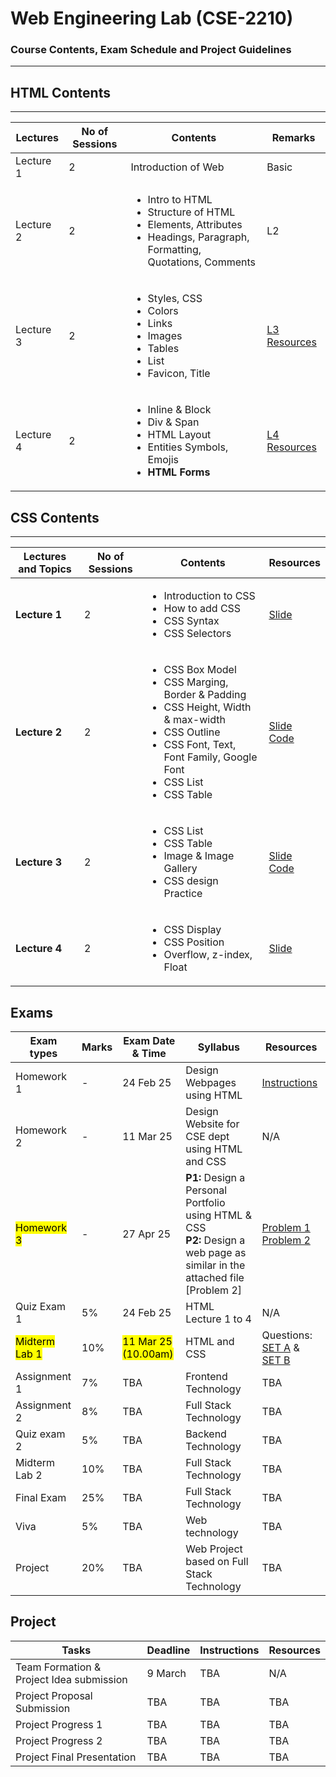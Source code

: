 # Web Engineering Lab (CSE-2210)  
### Course Contents, Exam Schedule and Project Guidelines

---

## HTML Contents
---
| Lectures | No of Sessions | Contents | Remarks |
|----------|-----------------|----------|---------|
| Lecture 1   | 2 | Introduction of Web   | Basic   |
| Lecture 2  | 2 |  <ul> <li>Intro to HTML </li> <li>Structure of HTML</li> <li>Elements, Attributes </li> <li> Headings, Paragraph, Formatting, Quotations, Comments</li> </ul>  | L2   |
| Lecture 3   | 2 | <ul> <li>Styles, CSS </li> <li>Colors</li> <li>Links </li>  <li>Images</li> <li>Tables</li> <li>List</li> <li>Favicon, Title </li> </ul>   | [L3 Resources](https://github.com/samsuddoha/WebEngineeringLab/tree/main/HTML/Lecture%203)   |
| Lecture 4 | 2 | <ul> <li>Inline & Block </li> <li>Div & Span</li> <li> HTML Layout</li> <li>Entities Symbols, Emojis</li> <li> **HTML Forms** </li> </ul>| [L4 Resources](https://github.com/samsuddoha/WebEngineeringLab/tree/main/HTML/Lecture%204)|

## CSS Contents
---

| Lectures and Topics | No of Sessions | Contents | Resources |
|---------------------|----------------|----------|-----------|
| <b>Lecture 1 </b>| 2 |<ul> <li>Introduction to CSS </li> <li>How to add CSS</li> <li> CSS Syntax</li> <li>CSS Selectors</li> </ul>   | [Slide](https://github.com/samsuddoha/WebEngineeringLab/blob/main/CSS/Lecture%201/CSS%20Lecture%201.pdf)   |
| <b>Lecture 2 </b>| 2 |<ul> <li>CSS Box Model</li> <li>CSS Marging, Border & Padding</li> <li> CSS Height, Width & max-width</li> <li>CSS Outline</li> <li>CSS Font, Text, Font Family, Google Font</li> <li>CSS List</li><li>CSS Table</li> </ul>   | [Slide](https://github.com/samsuddoha/WebEngineeringLab/blob/main/CSS/Lecture%202/CSS%20Lecture%202.pdf) <br> [Code](https://github.com/samsuddoha/WebEngineeringLab/tree/main/CSS/Lecture%202/CSS_Lec2)   |
| <b>Lecture 3 </b>| 2 |<ul> <li>CSS List</li><li>CSS Table</li> <li> Image & Image Gallery </li> <li> CSS design Practice </li> </ul>   | [Slide](https://github.com/samsuddoha/WebEngineeringLab/blob/main/CSS/Lecture%203/CSS%20Lecture%203.pdf) <br> [Code](https://github.com/samsuddoha/WebEngineeringLab/tree/main/CSS/Lecture%203/css_lec3)   |
|**Lecture 4**| 2 |<ul> <li>CSS Display</li><li>CSS Position</li> <li> Overflow, z-index, Float </li>  </ul>   | [Slide](https://github.com/samsuddoha/WebEngineeringLab/blob/main/CSS/Lecture%204/CSS%20Lecture%204.pdf)  |


Exams
---

|Exam types| Marks| Exam Date & Time | Syllabus | Resources|
|-----------|-------|-----------------|------------|---------|
|Homework 1| - | 24 Feb 25 | Design Webpages using HTML | [Instructions](https://github.com/samsuddoha/WebEngineeringLab/blob/main/Homework/Homework%201/Homework%201_HTML.pdf)|
|Homework 2| - | 11 Mar 25 | Design Website for CSE dept <br> using HTML and CSS| N/A |
|<mark>Homework 3</mark>| - | 27 Apr 25 | **P1:** Design a Personal Portfolio using HTML & CSS <br> <b>P2:</b>  Design a web page as similar in the attached file [Problem 2]| [Problem 1](https://github.com/samsuddoha/WebEngineeringLab/blob/main/Homework/Homework%203/Homework3_Problem1_CV.pdf) <br> [Problem 2](https://github.com/samsuddoha/WebEngineeringLab/blob/main/Homework/Homework%203/Homework3_Problem2.pdf)|
|Quiz Exam 1 | 5% | 24 Feb 25 | HTML Lecture 1 to 4 | N/A|
|<mark>Midterm Lab 1 </mark>| 10% | <mark>11 Mar 25 (10.00am) </mark>| HTML and CSS | Questions: [SET A](https://github.com/samsuddoha/WebEngineeringLab/blob/main/Exam/Mid%20Exam%201/SET-A_Web%20Mid%20exam.pdf) & [SET B](https://github.com/samsuddoha/WebEngineeringLab/blob/main/Exam/Mid%20Exam%201/SET-B_Web%20Mid%20Exam%201.pdf)|
|Assignment 1 | 7% | TBA | Frontend Technology |TBA|
|Assignment 2 | 8% | TBA | Full Stack Technology |TBA|
|Quiz exam 2 | 5% | TBA |  Backend Technology |TBA|
|Midterm Lab  2 | 10% | TBA | Full Stack Technology |TBA|
|Final Exam  | 25% | TBA | Full Stack Technology |TBA|
|Viva | 5% | TBA | Web technology |TBA|
|Project| 20% | TBA | Web Project based on Full Stack Technology|TBA|

Project
---

|Tasks | Deadline| Instructions | Resources|
|-----|------------|------------|------------|
|Team Formation & <br> Project Idea submission| 9 March | TBA | N/A |
|Project Proposal Submission| TBA| TBA | TBA |
|Project Progress 1| TBA| TBA | TBA |
|Project Progress 2| TBA| TBA | TBA |
|Project Final Presentation| TBA| TBA | TBA |
